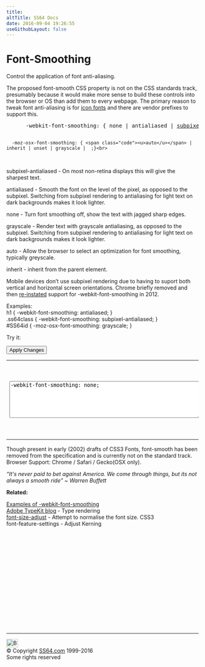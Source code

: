 ```yaml
---
title:
altTitle: SS64 Docs
date: 2016-09-04 19:26:55
useGithubLayout: false
---
```

<!-- #BeginLibraryItem "/Library/head_css.lbi" --><!-- #EndLibraryItem --><h1>Font-Smoothing</h1>
<p>Control the application of font anti-aliasing.</p>
<p>The proposed <span class="code">font-smooth</span> CSS property is not on the CSS standards track, presumably because it would make more sense to build these controls into the browser or OS than add them to every webpage. The primary reason to tweak font anti-aliasing is for <a href="http://noscope.com/2012/font-smoothing/">icon fonts</a> and there are vendor prefixes to support this.</p>
<pre>      <span class="code">-webkit-font-smoothing</span>: { none | <span class="code">antialiased</span> | <u>subpixel-antialiased</u>  ;}

      -moz-osx-font-smoothing: { <span class="code"><u>auto</u></span> | inherit | unset | grayscale |  ;}<br>
</pre>
<p><span class="code">subpixel-antialiased</span> - On most non-retina displays this will give the sharpest text.</p>
<p><span class="code">antialiased</span> -  Smooth the font on the level of the pixel, as opposed to the subpixel. Switching  from subpixel rendering to antialiasing for light text on dark backgrounds makes it look lighter.</p>
<p><span class="code">none</span> - Turn font smoothing off, show the text with jagged sharp edges.</p>
<p><span class="code">grayscale</span> - Render text with grayscale antialiasing,  as opposed to the subpixel. Switching  from subpixel rendering to antialiasing for light text on dark backgrounds makes it look lighter.</p>
<p><span class="code">auto</span> - Allow the browser to select an optimization for font smoothing, typically <span class="code">greyscale.</span></p>
<p><span class="code">inherit</span> - inherit from the parent element.</p>
<p>Mobile devices don’t use subpixel rendering due to having to suport both vertical and horizontal screen orientations. Chrome briefly removed and then <a href="http://lists.w3.org/Archives/Public/www-style/2012Oct/0014.html">re-instated</a> support for <span class="code">-webkit-font-smoothing</span> in 2012.</p>
<p>Examples:<br>
  <span class="code">h1 { -webkit-font-smoothing: antialiased;  }<br>
.ss64class { -webkit-font-smoothing: subpixel-antialiased; }</span><br>
    <span class="code">#SS64id { -moz-osx-font-smoothing: grayscale;  }</span>    <br>
</p>
<p>Try it:</p><input type="button" onclick="ApplyStyle()" value="Apply Changes">
<table>
  <tbody><tr>
    <td><textarea name="tryit" id="trycode" cols="60" rows="6" onfocus="this.style.background='#fff';" onblur="this.style.background='#eee';" tabindex="1">-webkit-font-smoothing: none;
</textarea></td>
    <td><div id="tryresult">Excellence is not an act but a habit. The things you do the most are the things you will do the best.</div></td>
  </tr>
</tbody></table>
<p>Though present in early (2002) drafts of CSS3 Fonts, <span class="code">font-smooth</span> has been removed from the specification and is currently not on the standard track. Browser Support:  Chrome / Safari / Gecko(OSX only).</p>
<p class="quote"><i>“It's never paid to bet against America. We come through things, but its not always a smooth ride” ~ Warren Buffett</i></p><p><b>Related:</b></p>
<p><a href="http://files.christophzillgens.com/webkit-font-smoothing.html">Examples of -webkit-font-smoothing</a><br>
<a href="http://blog.typekit.com/2010/10/15/type-rendering-operating-systems/">Adobe TypeKit blog</a> - Type rendering <br>
<span class="Limited"><a href="font-size-adjust.html">font-size-adjust</a> - Attempt to normalise the font size. CSS3</span><br>
font-feature-settings - Adjust Kerning</p><!-- #BeginLibraryItem "/Library/foot_css.lbi" --><p>
<!-- CSS -->
<ins class="adsbygoogle" style="display:inline-block;width:300px;height:250px" data-ad-client="ca-pub-6140977852749469" data-ad-slot="2739097502"></ins>
<script>
(adsbygoogle = window.adsbygoogle || []).push({});
</script></p>
<hr>
<div id="bl" class="footer"><a href="font-smoothing.html#"><img src="../images/top.png" width="30" height="22" alt="Back to the Top"></a></div>
<div id="br" class="footer, tagline">© Copyright <a href="../index.html">SS64.com</a> 1999-2016<br>
Some rights reserved</div><!-- #EndLibraryItem -->
